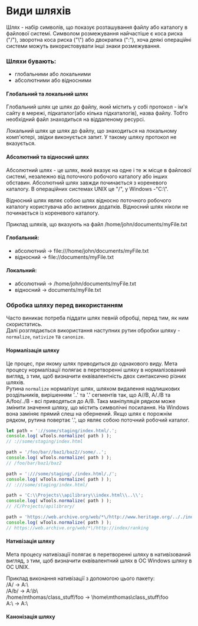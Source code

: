 # Види шляхів
Шлях - набір символів, що показує розташування файлу або каталогу в файлової системі.
Символом розмежування найчастіше є коса риска ("/"), зворотна коса риска ("\\") або двокрапка (":"), 
хоча деякі операційні системи можуть використовувати інші знаки розмежування.

### Шляхи бувають:
- глобальними або локальними
- абсолютними або відносними

#### Глобальний та локальний шлях
Глобальний шлях це шлях до файлу, який містить у собі протокол - ім'я сайту в мережі, підкаталог(або кілька підкаталогів), 
назва файлу. Тобто необхідний файл знаходиться на віддаленому ресурсі.

Локальний шлях це шлях до файлу, що знаходиться на локальному комп'ютері, звідки виконується запит. У такому шляху 
протокол не вказується.

#### Абсолютний та відносний шлях
Абсолютний шлях - це шлях, який вказує на одне і те ж місце в файлової системі, незалежно від поточного робочого каталогу 
або інших обставин. Абсолютний шлях завжди починається з кореневого каталогу. 
В операційних системах UNIX це "/", у Windows -"C:\\".

Відносний шлях являє собою шлях відносно поточного робочого каталогу користувача або активних додатків. Відносний шлях
ніколи не починається із кореневого каталогу.

Приклад шляхів, що вказують на файл /home/john/documents/myFile.txt

#### Глобальний:
- абсолютний -> file:///home/john/documents/myFile.txt
- відносний -> file://documents/myFile.txt

#### Локальний:
- абсолютний -> /home/john/documents/myFile.txt
- відносний -> documents/myFile.txt

<!--  -->

### Обробка шляху перед використанням

Часто виникає потреба піддати шлях певній обробці, перед тим, як ним скористатись.\
Далі розглядається використання наступних рутин обробки шляху - `normalize`, `nativize` та `canonize`.

#### Нормалізація шляху

Це процес, при якому шлях приводиться до однакового виду. Мета процесу нормалізації полягає в перетворенні шляху 
в нормалізований вигляд, з тим, щоб визначити еквівалентність двох синтаксично різних шляхів.\
Рутина `normalize` нормалізує шлях, шляхом видалення надлишкових роздільників, вирішенням '..' та '.' сегментів так,
що A//B, A/./B та A/foo/../B - всі приводяться до A/B.
Така маніпуляція рядком може змінити значення шляху, що містить символічні посилання.
На Windows вона заміняє прямий слеш на обернений. Якщо шлях є порожнім рядком, рутина повертає '.',
що являє собою поточний робочий каталог.

```js
let path = '://some/staging/index.html/.';
console.log( wTools.normalize( path ) ); 
// ://some/staging/index.html

path = '/foo/bar//baz1/baz2//some/..';
console.log( wTools.normalize( path ) ); 
// /foo/bar/baz1/baz2

path = ':///some/staging/./index.html/./';
console.log( wTools.normalize( path ) ); 
// :///some/staging/index.html/

path = 'C:\\Projects\\apilibrary\\index.html\\..\\';
console.log( wTools.normalize( path ) ); 
// /C/Projects/apilibrary/

path = 'https://web.archive.org/web/*\/http://www.heritage.org/.././index/ranking/./.';
console.log( wTools.normalize( path ) ); 
// https://web.archive.org/web/*\/http://index/ranking
```

#### Нативізація шляху

Мета процесу нативізації полягає в перетворенні шляху в нативізований вигляд, з тим, щоб 
визначити еквівалентний шлях в ОС Windows шляху в ОС UNIX.

Приклад виконання нативізації з допомогою цього пакету:\
/A/ -> A:\\\
/A/b/ -> A:\\b\\\
/home/mthomas/class_stuff/foo -> \\home\\mthomas\\class_stuff\\foo\
A:\\ -> A:\\

#### Канонізація шляху

